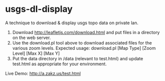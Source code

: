 # usgs-dl-display
A technique to download &amp; display usgs topo data on private lan.

1. Download http://leafletjs.com/download.html and put files in a directory on the web server.
2. Use the download.pl tool above to download associated files for the various zoom levels.  Expected usage: download.pl [Map Type] [Zoom Level] [Max X] [Max Y]
3. Put the data directory in /data (relevant to test.html) and update test.html as appropriate for your environment.

Live Demo: http://a.zakz.us/test.html
